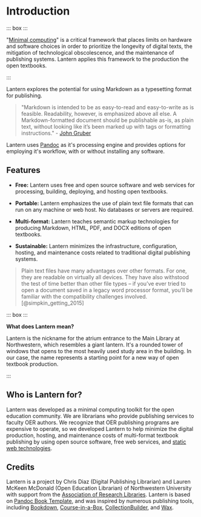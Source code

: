 # Introduction

::: box :::

"[Minimal computing](https://go-dh.github.io/mincomp/about/)" is a critical framework that places limits on hardware and software choices in order to prioritize the longevity of digital texts, the mitigation of technological obscolescence, and the maintenance of publishing systems. Lantern applies this framework to the production the open textbooks.

:::

Lantern explores the potential for using Markdown as a typesetting format for publishing. 

> "Markdown is intended to be as easy-to-read and easy-to-write as is feasible. Readability, however, is emphasized above all else. A Markdown-formatted document should be publishable as-is, as plain text, without looking like it’s been marked up with tags or formatting instructions." - [John Gruber](https://daringfireball.net/projects/markdown/syntax#philosophy)

Lantern uses [Pandoc](https://pandoc.org/) as it's processing engine and provides options for employing it's workflow, with or without installing any software. 

## Features

- **Free:** Lantern uses free and open source software and web services for processing, building, deploying, and hosting open textbooks. 

- **Portable:** Lantern emphasizes the use of plain text file formats that can run on any machine or web host. No databases or servers are required. 

- **Multi-format:** Lantern teaches semantic markup technologies for producing Markdown, HTML, PDF, and DOCX editions of open textbooks. 

- **Sustainable:** Lantern minimizes the infrastructure, configuration, hosting, and maintenance costs related to traditional digital publishing systems.

> Plain text files have many advantages over other formats. For one, they are readable on virtually all devices. They have also withstood the test of time better than other file types – if you’ve ever tried to open a document saved in a legacy word processor format, you’ll be familiar with the compatibility challenges involved.[@simpkin_getting_2015]

::: box :::

**What does Lantern mean?**

Lantern is the nickname for the atrium entrance to the Main Library at Northwestern, which resembles a giant lantern. It's a rounded tower of windows that opens to the most heavily used study area in the building. In our case, the name represents a starting point for a new way of open textbook production. 

:::

## Who is Lantern for?

Lantern was developed as a minimal computing toolkit for the open education community. We are librarians who provide publishing services to faculty OER authors. We recognize that OER publishing programs are expensive to operate, so we developed Lantern to help minimize the digital production, hosting, and maintenance costs of multi-format textbook publishing by using open source software, free web services, and [static web technologies](https://lib-static.github.io/). 

## Credits

Lantern is a project by Chris Diaz (Digital Publishing Librarian) and Lauren McKeen McDonald (Open Education Librarian) of Northwestern University with support from the [Association of Research Libraries](https://www.arl.org/). Lantern is based on [Pandoc Book Template](https://github.com/wikiti/pandoc-book-template), and was inspired by numerous publishing tools, including [Bookdown](https://bookdown.org/), [Course-in-a-Box](https://course-in-a-box.p2pu.org/), [CollectionBuilder](https://collectionbuilder.github.io/), and [Wax](https://minicomp.github.io/wax/).